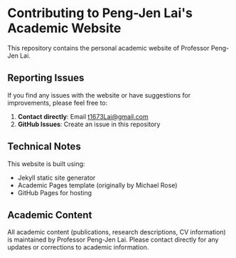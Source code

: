 # Contributing to Peng-Jen Lai's Academic Website

This repository contains the personal academic website of Professor Peng-Jen Lai.

## Reporting Issues

If you find any issues with the website or have suggestions for improvements, please feel free to:

1. **Contact directly**: Email t1673Lai@gmail.com
2. **GitHub Issues**: Create an issue in this repository

## Technical Notes

This website is built using:
- Jekyll static site generator
- Academic Pages template (originally by Michael Rose)
- GitHub Pages for hosting

## Academic Content

All academic content (publications, research descriptions, CV information) is maintained by Professor Peng-Jen Lai. Please contact directly for any updates or corrections to academic information.


